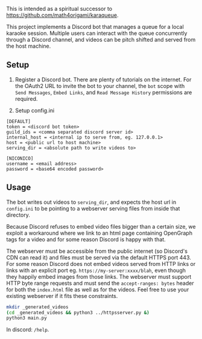 This is intended as a spiritual successor to https://github.com/math4origami/karaqueue.

This project implements a Discord bot that manages a queue for a local karaoke session. Multiple users can interact with the queue concurrently through a Discord channel, and videos can be pitch shifted and served from the host machine.

## Setup

1. Register a Discord bot. There are plenty of tutorials on the internet. For the OAuth2 URL to invite the bot to your channel, the `bot` scope with `Send Messages`, `Embed Links`, and `Read Message History` permissions are required.

2. Setup config.ini

```dosini
[DEFAULT]
token = <discord bot token>
guild_ids = <comma separated discord server id>
internal_host = <internal ip to serve from, eg. 127.0.0.1>
host = <public url to host machine>
serving_dir = <absolute path to write videos to>

[NICONICO]
username = <email address>
password = <base64 encoded password>
```

## Usage

The bot writes out videos to `serving_dir`, and expects the host url in `config.ini` to be pointing to a webserver serving files from inside that directory.

Because Discord refuses to embed video files bigger than a certain size, we exploit a workaround where we link to an html page containing OpenGraph tags for a video and for some reason Discord is happy with that.

The webserver must be accessible from the public internet (so Discord's CDN can read it) and files must be served via the default HTTPS port 443. For some reason Discord does not embed videos served from HTTP links or links with an explicit port eg. `https://my-server:xxxx/blah`, even though they happily embed images from those links. The webserver must support HTTP byte range requests and must send the `accept-ranges: bytes` header for both the `index.html` file as well as for the videos. Feel free to use your existing webserver if it fits these constraints.  

```bash
mkdir _generated_videos 
(cd _generated_videos && python3 ../httpsserver.py &)
python3 main.py
```

In discord: `/help`.
